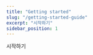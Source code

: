 ```yaml
---
title: "Getting started"
slug: "/getting-started-guide"
excerpt: "시작하기"
sidebar_position: 1
---
```


시작하기